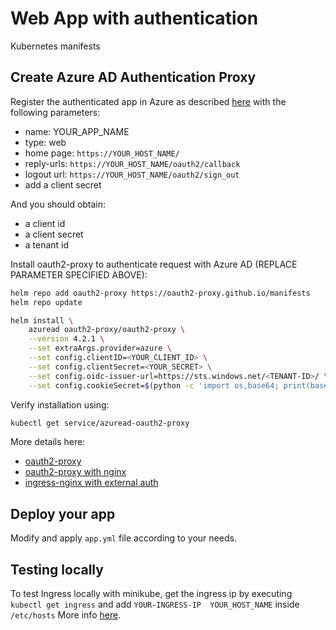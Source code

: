 # Web App with authentication

Kubernetes manifests

## Create Azure AD Authentication Proxy

Register the authenticated app in Azure as described [here](https://docs.microsoft.com/en-us/azure/active-directory/develop/quickstart-register-app) with the following parameters:

- name: YOUR_APP_NAME
- type: web
- home page: `https://YOUR_HOST_NAME/`
- reply-urls: `https://YOUR_HOST_NAME/oauth2/callback`
- logout url: `https://YOUR_HOST_NAME/oauth2/sign_out`
- add a client secret

And you should obtain:
- a client id
- a client secret
- a tenant id

Install oauth2-proxy to authenticate request with Azure AD (REPLACE PARAMETER SPECIFIED ABOVE):

```bash
helm repo add oauth2-proxy https://oauth2-proxy.github.io/manifests
helm repo update

helm install \
    azuread oauth2-proxy/oauth2-proxy \
    --version 4.2.1 \
    --set extraArgs.provider=azure \
    --set config.clientID=<YOUR_CLIENT_ID> \
    --set config.clientSecret=<YOUR_SECRET> \
    --set config.oidc-issuer-url=https://sts.windows.net/<TENANT-ID>/ \
    --set config.cookieSecret=$(python -c 'import os,base64; print(base64.urlsafe_b64encode(os.urandom(16)).decode())')
```

Verify installation using:
```bash
kubectl get service/azuread-oauth2-proxy
```

More details here:
- [oauth2-proxy](https://oauth2-proxy.github.io/oauth2-proxy/)
- [oauth2-proxy with nginx](https://oauth2-proxy.github.io/oauth2-proxy/docs/configuration/overview/#configuring-for-use-with-the-nginx-auth_request-directive)
- [ingress-nginx with external auth](https://kubernetes.github.io/ingress-nginx/examples/auth/oauth-external-auth/)


## Deploy your app

Modify and apply `app.yml` file according to your needs.

## Testing locally

To test Ingress locally with minikube, get the ingress ip by executing `kubectl get ingress`
and add `YOUR-INGRESS-IP  YOUR_HOST_NAME` inside `/etc/hosts`
More info [here](https://kubernetes.io/docs/tasks/access-application-cluster/ingress-minikube/).

